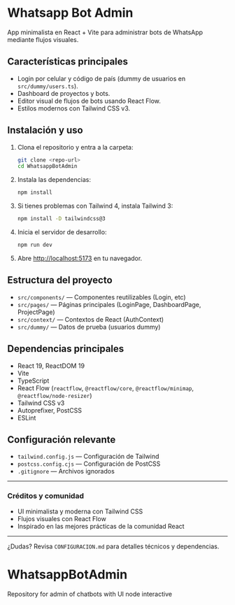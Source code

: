 # Whatsapp Bot Admin

App minimalista en React + Vite para administrar bots de WhatsApp mediante flujos visuales.

## Características principales
- Login por celular y código de país (dummy de usuarios en `src/dummy/users.ts`).
- Dashboard de proyectos y bots.
- Editor visual de flujos de bots usando React Flow.
- Estilos modernos con Tailwind CSS v3.

## Instalación y uso

1. Clona el repositorio y entra a la carpeta:
   ```sh
   git clone <repo-url>
   cd WhatsappBotAdmin
   ```
2. Instala las dependencias:
   ```sh
   npm install
   ```
3. Si tienes problemas con Tailwind 4, instala Tailwind 3:
   ```sh
   npm install -D tailwindcss@3
   ```
4. Inicia el servidor de desarrollo:
   ```sh
   npm run dev
   ```
5. Abre [http://localhost:5173](http://localhost:5173) en tu navegador.

## Estructura del proyecto
- `src/components/` — Componentes reutilizables (Login, etc)
- `src/pages/` — Páginas principales (LoginPage, DashboardPage, ProjectPage)
- `src/context/` — Contextos de React (AuthContext)
- `src/dummy/` — Datos de prueba (usuarios dummy)

## Dependencias principales
- React 19, ReactDOM 19
- Vite
- TypeScript
- React Flow (`reactflow`, `@reactflow/core`, `@reactflow/minimap`, `@reactflow/node-resizer`)
- Tailwind CSS v3
- Autoprefixer, PostCSS
- ESLint

## Configuración relevante
- `tailwind.config.js` — Configuración de Tailwind
- `postcss.config.cjs` — Configuración de PostCSS
- `.gitignore` — Archivos ignorados

---

### Créditos y comunidad
- UI minimalista y moderna con Tailwind CSS
- Flujos visuales con React Flow
- Inspirado en las mejores prácticas de la comunidad React

---

¿Dudas? Revisa `CONFIGURACION.md` para detalles técnicos y dependencias.
# WhatsappBotAdmin
Repository for admin of chatbots with UI node interactive
